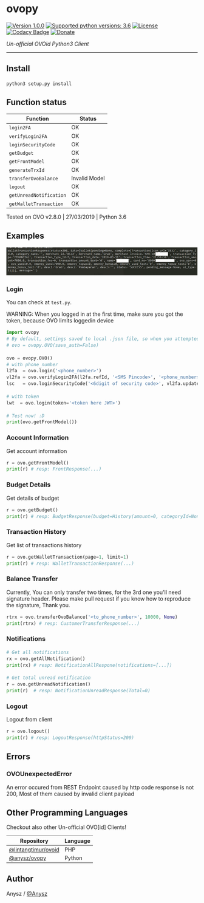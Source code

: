 # ovopy
[![Version 1.0.0](https://img.shields.io/badge/stable-1.1.1-brightgreen.svg "Version 1.0.0")](https://github.com/anysz/ovopy)
[![Supported python versions: 3.6](https://img.shields.io/badge/python-3.6-green.svg "Supported python versions: 3.6")](https://www.python.org/download/releases/3.6/)
[![License](https://img.shields.io/github/license/anysz/ovopy.svg)](https://github.com/anysz/ovopy/blob/master/LICENSE)
[![Codacy Badge](https://api.codacy.com/project/badge/Grade/e8dfd96812194ac393d40ec5ef478a54)](https://www.codacy.com/app/anysz/ovopy?utm_source=github.com&amp;utm_medium=referral&amp;utm_content=anysz/ovopy&amp;utm_campaign=Badge_Grade)
[![Donate](https://img.shields.io/badge/donate-patreon-orange.svg)](https://www.patreon.com/anysz)

*Un-official OVOid Python3 Client*

---
## Install
`python3 setup.py install`

## Function status
| Function  | Status  |
|---|---|
| `login2FA`  | OK |
| `verifyLogin2FA`  | OK |
| `loginSecurityCode`  | OK  |
| `getBudget`  | OK  |
| `getFrontModel`  | OK  |
| `generateTrxId` | OK |
| `transferOvoBalance` | Invalid Model |
| `logout`  | OK  |
| `getUnreadNotification`  | OK  |
| `getWalletTransaction`  | OK  |

Tested on OVO v2.8.0 | 27/03/2019 | Python 3.6

## Examples

![](fig1.jpg)

### Login
You can check at `test.py`.  

WARNING: When you logged in at the first time, make sure you got the token, because OVO limits loggedin device 
```python
import ovopy
# By default, settings saved to local .json file, so when you attempted to login with phone number (again) it'll use token that saved on local .json file resolved by phone number. You can disable this feature by adding `save_auth=False` at OVO class argument.
# ovo = ovopy.OVO(save_auth=False)

ovo = ovopy.OVO()
# with phone_number
l2fa  = ovo.login('<phone_number>')
vl2fa = ovo.verifyLogin2FA(l2fa.refId, '<SMS Pincode>', '<phone_number>')
lsc   = ovo.loginSecurityCode('<6digit of security code>', vl2fa.updateAccessToken)

# with token
lwt  = ovo.login(token='<token here JWT>')

# Test now! :D
print(ovo.getFrontModel())
```

### Account Information
Get account information
```python
r = ovo.getFrontModel()
print(r) # resp: FrontResponse(...)
```

### Budget Details
Get details of budget
```python
r = ovo.getBudget()
print(r) # resp: BudgetResponse(budget=History(amount=0, categoryId=None, spending=0), totalSpending=0, cycleDate=1, summary=[...])
```

### Transaction History
Get list of transactions history
```python
r = ovo.getWalletTransaction(page=1, limit=1)
print(r) # resp: WalletTransactionResponse(...)
```

### Balance Transfer
Currently, You can only transfer two times, for the 3rd one you'll need signature header. Please make pull request if you know how to reproduce the signature, Thank you.
```python
rtrx = ovo.transferOvoBalance('<to_phone_number>', 10000, None)
print(rtrx) # resp: CustomerTransferResponse(...)
```

### Notifications
```python
# Get all notifications
rx = ovo.getAllNotification()
print(rx) # resp: NotificationAllRespone(notifications=[...])

# Get total unread notification
r = ovo.getUnreadNotification()
print(r)  # resp: NotificationUnreadResponse(Total=0)
```

### Logout
Logout from client
```python
r = ovo.logout()
print(r) # resp: LogoutResponse(httpStatus=200)
```

## Errors
### OVOUnexpectedError
An error occured from REST Endpoint caused by http code response is not 200, Most of them caused by invalid client payload




## Other Programming Languages
Checkout also other Un-official OVO[id] Clients!

| Repository | Language  |
|---|---|
| [@lintangtimur/ovoid](https://github.com/lintangtimur/ovoid)  | PHP |
| [@anysz/ovopy](https://github.com/anysz/ovopy) | Python |

## Author
Anysz / [@Anysz](https://github.com/anysz)